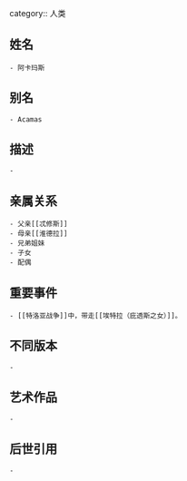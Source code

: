 category:: 人类
## 姓名
	- 阿卡玛斯
## 别名
	- Acamas
## 描述
	-
## 亲属关系
	- 父亲[[忒修斯]]
	- 母亲[[淮德拉]]
	- 兄弟姐妹
	- 子女
	- 配偶
## 重要事件
	- [[特洛亚战争]]中，带走[[埃特拉（庇透斯之女）]]。
## 不同版本
	-
## 艺术作品
	-
## 后世引用
	-
